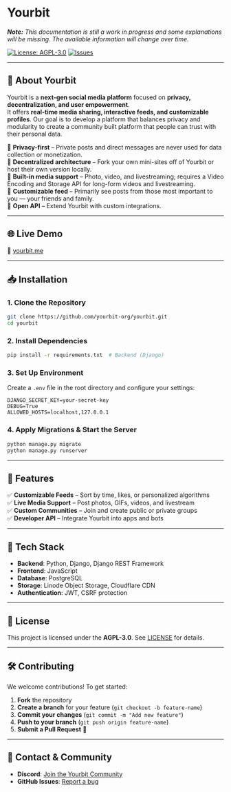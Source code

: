 # **Yourbit**  
_**Note:** This documentation is still a work in progress and some explanations will be missing. The available information will change over time._  

[![License: AGPL-3.0](https://img.shields.io/badge/License-AGPL%203.0-blue.svg)](https://www.gnu.org/licenses/agpl-3.0)
[![Issues](https://img.shields.io/github/issues/Yourbit-LLC/yourbit)](https://github.com/Yourbit-LLC/yourbit/issues)

---

## 🚀 **About Yourbit**  
Yourbit is a **next-gen social media platform** focused on **privacy, decentralization, and user empowerment**.  
It offers **real-time media sharing, interactive feeds, and customizable profiles**. Our goal is to develop a platform
that balances privacy and modularity to create a community built platform that people can trust with their personal data.

🔹 **Privacy-first** – Private posts and direct messages are never used for data collection or monetization.  
🔹 **Decentralized architecture** – Fork your own mini-sites off of Yourbit or host their own version locally.  
🔹 **Built-in media support** – Photo, video, and livestreaming; requires a Video Encoding and Storage API for long-form videos and livestreaming.  
🔹 **Customizable feed** – Primarily see posts from those most important to you — your friends and family.  
🔹 **Open API** – Extend Yourbit with custom integrations.  

---

## 🌐 **Live Demo**  
🔗 [yourbit.me](https://yourbit.me) 

---

## 📥 **Installation**

### **1. Clone the Repository**  
```bash
git clone https://github.com/yourbit-org/yourbit.git
cd yourbit
```

### **2. Install Dependencies**  
```bash
pip install -r requirements.txt  # Backend (Django)

```

### **3. Set Up Environment**  
Create a `.env` file in the root directory and configure your settings:
```
DJANGO_SECRET_KEY=your-secret-key
DEBUG=True
ALLOWED_HOSTS=localhost,127.0.0.1
```

### **4. Apply Migrations & Start the Server**  
```bash
python manage.py migrate
python manage.py runserver
```


---

## 🎯 **Features**  
✅ **Customizable Feeds** – Sort by time, likes, or personalized algorithms  
✅ **Live Media Support** – Post photos, GIFs, videos, and livestream  
✅ **Custom Communities** – Join and create public or private groups  
✅ **Developer API** – Integrate Yourbit into apps and bots  

---

## 🔧 **Tech Stack**  
- **Backend**: Python, Django, Django REST Framework  
- **Frontend**: JavaScript
- **Database**: PostgreSQL  
- **Storage**: Linode Object Storage, Cloudflare CDN  
- **Authentication**: JWT, CSRF protection  

---

## 📜 **License**  
This project is licensed under the **AGPL-3.0**. See [LICENSE](LICENSE) for details.  

---

## 🛠 **Contributing**  
We welcome contributions! To get started:  
1. **Fork** the repository  
2. **Create a branch** for your feature (`git checkout -b feature-name`)  
3. **Commit your changes** (`git commit -m "Add new feature"`)  
4. **Push to your branch** (`git push origin feature-name`)  
5. **Submit a Pull Request** 🚀  

---

## 📩 **Contact & Community**  
- **Discord**: [Join the Yourbit Community](https://discord.gg/g2JpbbCzZs)    
- **GitHub Issues**: [Report a bug](https://github.com/yourbit-org/yourbit/issues)  
